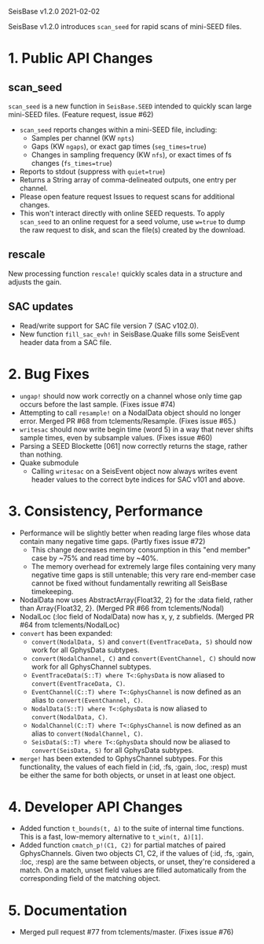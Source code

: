 SeisBase v1.2.0
2021-02-02

SeisBase v1.2.0 introduces `scan_seed` for rapid scans of mini-SEED files.

# 1. **Public API Changes**

## scan_seed
`scan_seed` is a new function in `SeisBase.SEED` intended to quickly scan large mini-SEED files. (Feature request, issue #62)
  + `scan_seed` reports changes within a mini-SEED file, including:
    - Samples per channel (KW `npts`)
    - Gaps (KW `ngaps`), or exact gap times (`seg_times=true`)
    - Changes in sampling frequency (KW `nfs`), or exact times of fs changes (`fs_times=true`)
  + Reports to stdout (suppress with `quiet=true`)
  + Returns a String array of comma-delineated outputs, one entry per channel.
  + Please open feature request Issues to request scans for additional changes.
  + This won't interact directly with online SEED requests. To apply `scan_seed` to an online request for a seed volume, use `w=true` to dump the raw request to disk, and scan the file(s) created by the download.

## rescale
New processing function `rescale!` quickly scales data in a structure and adjusts the gain.

## SAC updates
* Read/write support for SAC file version 7 (SAC v102.0).
* New function `fill_sac_evh!` in SeisBase.Quake fills some SeisEvent header data from a SAC file.

# 2. **Bug Fixes**
* `ungap!` should now work correctly on a channel whose only time gap occurs before the last sample. (Fixes issue #74)
* Attempting to call `resample!` on a NodalData object should no longer error. Merged PR #68 from tclements/Resample. (Fixes issue #65.)
* `writesac` should now write begin time (word 5) in a way that never shifts sample times, even by subsample values. (Fixes issue #60)
* Parsing a SEED Blockette [061] now correctly returns the stage, rather than nothing.
* Quake submodule
  + Calling `writesac` on a SeisEvent object now always writes event header values to the correct byte indices for SAC v101 and above.

# 3. **Consistency, Performance**
* Performance will be slightly better when reading large files whose data contain many negative time gaps. (Partly fixes issue #72)
  + This change decreases memory consumption in this "end member" case by ~75% and read time by ~40%.
  + The memory overhead for extremely large files containing very many negative time gaps is still untenable; this very rare end-member case cannot be fixed without fundamentally rewriting all SeisBase timekeeping.
* NodalData now uses AbstractArray{Float32, 2} for the :data field, rather than Array{Float32, 2}. (Merged PR #66 from tclements/Nodal)
* NodalLoc (:loc field of NodalData) now has x, y, z subfields. (Merged PR #64 from tclements/NodalLoc)
* `convert` has been expanded:
  + `convert(NodalData, S)` and `convert(EventTraceData, S)` should now work for all GphysData subtypes.
  + `convert(NodalChannel, C)` and `convert(EventChannel, C)` should now work for all GphysChannel subtypes.
  + `EventTraceData(S::T) where T<:GphysData` is now aliased to `convert(EventTraceData, C)`.
  + `EventChannel(C::T) where T<:GphysChannel` is now defined as an alias to `convert(EventChannel, C)`.
  + `NodalData(S::T) where T<:GphysData` is now aliased to `convert(NodalData, C)`.
  + `NodalChannel(C::T) where T<:GphysChannel` is now defined as an alias to `convert(NodalChannel, C)`.
  + `SeisData(S::T) where T<:GphysData` should now be aliased to `convert(SeisData, S)` for all GphysData subtypes.
* `merge!` has been extended to GphysChannel subtypes. For this functionality, the values of each field in (:id, :fs, :gain, :loc, :resp) must be either the same for both objects, or unset in at least one object.

# 4. **Developer API Changes**
* Added function `t_bounds(t, Δ)` to the suite of internal time functions. This is a fast, low-memory alternative to `t_win(t, Δ)[1]`.
* Added function `cmatch_p!(C1, C2)` for partial matches of paired GphysChannels. Given two objects C1, C2, if the values of (:id, :fs, :gain, :loc, :resp) are the same between objects, or unset, they're considered a match. On a match, unset field values are filled automatically from the corresponding field of the matching object.

# 5. **Documentation**
* Merged pull request #77 from tclements/master. (Fixes issue #76)
